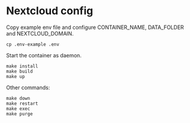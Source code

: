 
# Nextcloud config
Copy example env file and configure CONTAINER_NAME, DATA_FOLDER and NEXTCLOUD_DOMAIN.
```
cp .env-example .env
```
Start the container as daemon.
```
make install
make build
make up
```
Other commands:
```
make down
make restart
make exec
make purge
```
